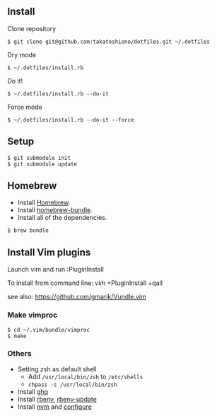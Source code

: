 ## Install

Clone repository

```
$ git clone git@github.com:takatoshiono/dotfiles.git ~/.dotfiles
```

Dry mode

```
$ ~/.dotfiles/install.rb
```

Do it!

```
$ ~/.dotfiles/install.rb --do-it
```

Force mode

```
$ ~/.dotfiles/install.rb --do-it --force
```

## Setup

```
$ git submodule init
$ git submodule update
```

## Homebrew

* Install [Homebrew](http://brew.sh/).
* Install [homebrew-bundle](https://github.com/Homebrew/homebrew-bundle).
* Install all of the dependencies.

```
$ brew bundle
```

## Install Vim plugins

Launch vim and run :PluginInstall

To install from command line: vim +PluginInstall +qall

see also: https://github.com/gmarik/Vundle.vim

### Make vimproc

```
$ cd ~/.vim/bundle/vimproc
$ make
```

### Others

* Setting zsh as default shell
  * Add `/usr/local/bin/zsh` to `/etc/shells`
  * `chpass -s /usr/local/bin/zsh`
* Install [ghq](https://github.com/motemen/ghq)
* Install [rbenv](https://github.com/sstephenson/rbenv), [rbenv-update](https://github.com/rkh/rbenv-update)
* Install [nvm](https://github.com/creationix/nvm) and [configure](https://github.com/neovim/neovim/wiki/FAQ#where-should-i-put-my-config-vimrc)

